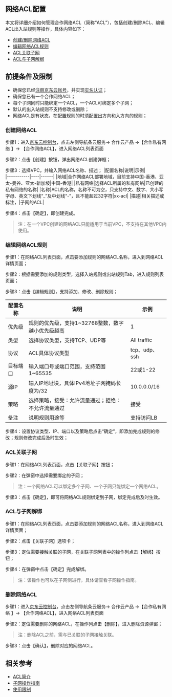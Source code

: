## **网络ACL配置**

本文将详细介绍如何管理合作网络ACL（简称“ACL”），包括创建/删除ACL、编辑ACL出入站规则等操作，具体内容如下：

- [创建/删除网络ACL](network-acl-configuration#user-content-1)
- [编辑网络ACL规则](network-acl-configuration#user-content-2)
- [ACL关联子网](network-acl-configuration#user-content-3)
- [ACL与子网解绑](network-acl-configuration#user-content-4)

## 前提条件及限制

- 确保您已经[注册京东云账号](https://user.jdcloud.com/register?returnUrl=https%3A%2F%2Fwww.jdcloud.com%2F)，并实现[实名认证](https://docs.jdcloud.com/cn/real-name-verification/introduction)；
- 确保您已有一个合作网络ACL；
- 每个子网同时只能绑定一个ACL，一个ACL可绑定多个子网；
- 默认的出入站规则不支持修改或删除；
- 网络ACL是有状态，在配置规则的时须配置出方向和入方向的规则；

### **创建网络ACL**

<div id="user-content-1"> </div>

步骤1：进入[京东云控制台](https://console.jdcloud.com/overview)，点击左侧导航条云服务-> 合作云产品 ->【合作私有网络 】-> 【合作网络ACL】，进入网络ACL列表页面

步骤2：点击【创建】按钮，弹出网络ACL创建弹框；

步骤3：选择VPC，并输入网络ACL名称、描述；
|配置名称|说明|示例|   
|-----------|----|------|
|地域|合作网络ACL部署地域，目前支持中国-香港、亚太-曼谷、亚太-新加坡|中国-香港|
|私有网络|选择ACL所属的私有网络|已创建的私有网络的名称|
|名称|ACL的名称，名称不可为空，只支持中文、数字、大小写字母、英文下划线“_”及中划线“-”，且不能超过32字符|xx-acl|
|描述|相关描述或标注，|子网的ACL|

步骤4：点击【确定】，即创建完成。

> 注：在一个VPC创建的网络ACL只能适用于当前VPC，不支持在其他VPC内使用。



### **编辑网络ACL规则**

<div id="user-content-2"> </div>

步骤1：在网络ACL列表页面，点击要添加规则的网络ACL名称，进入到网络ACL详情页面；

步骤2：根据需要添加的规则类型，选择入站规则或出站规则Tab，进入规则列表页面；

步骤3：点击【编辑规则】，支持添加、修改、删除规则；

|配置名称|说明|示例|   
|-----------|----|------|
|优先级|规则的优先级，支持1~32768整数，数字越小优先级越高|1|
|类型|选择协议类型，支持TCP、UDP等|All traffic|
|协议|ACL具体协议类型|tcp、udp、ssh|
|目标端口|输入端口号或端口范围，支持范围1~65535|22或1-22|
|源IP|输入IP地址块，具体IPv4地址子网掩码长度为/32|10.0.0.0/16|
|策略|选择策略，接受：允许流量通过；拒绝：不允许流量通过|接受|
|备注|说明规则用途等|支持访问LB|

步骤4：设置协议类型、IP、端口以及策略后点击“确定”，即添加完成规则的修改；规则修改完成后及时生效；



### **ACL关联子网**

<div id="user-content-3"> </div>

步骤1：在网络ACL列表页面，点击【关联子网】按钮；

步骤2：在弹窗中选择需要绑定的子网；

> 注：一个网络ACL可以绑定多个子网、一个子网只能绑定一个网络ACL。

步骤3：点击【确定】，即可将网络ACL规则绑定到子网，绑定完成后及时生效。


### **ACL与子网解绑**

<div id="user-content-4"> </div>

步骤1：在网络ACL列表页面，点击要添加规则的网络ACL名称，进入到网络ACL详情页面；

步骤2：点击【关联子网】选项卡；

步骤3：定位需要接触关联的子网，在关联子网列表中的操作列点击【解绑】按钮；

步骤4：在弹窗中点击【确定】完成解绑。

> 注：该操作也可以在子网侧进行，具体请查看子网操作指南。


### 删除网络ACL

步骤1：进入[京东云控制台](https://console.jdcloud.com/overview)，点击左侧导航条云服务-> 合作云产品 ->【合作私有网络 】-> 【合作网络ACL】，进入网络ACL列表页面

步骤2：定位需要删除的网络ACL，在操作列点击【删除】，进入删除资源弹窗；


> 注：删除ACL之前，需与已关联的子网接触关联。


步骤3：点击【确认】，删除对应的网络ACL。

## 相关参考

- [ACL简介](../Introduction/Features/Network-ACL-Features.md)
- [子网操作指南](Subnet-Configuration.md)
- [使用限制](../Introduction/Restrictions.md)
